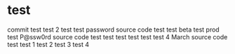 # test
commit test
test 2
test
test
password source code
test 
test beta
test prod
test
P@ssw0rd
source code
test test
test test test
test 4 March
source code
test
test 1
test 2
test 3
test 4
